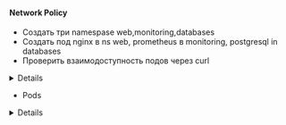 #### Network Policy
* Создать три namespase web,monitoring,databases
* Создать под nginx в ns web, prometheus в monitoring, postgresql in databases
* Проверить взаимодоступность подов через curl

<details>

```yaml
---
apiVersion: v1
kind: Namespace
metadata:
  creationTimestamp: null
  name: web
spec: {}
status: {}
---
apiVersion: v1
kind: Namespace
metadata:
  creationTimestamp: null
  name: web
spec: {}
status: {}
---
apiVersion: v1
kind: Namespace
metadata:
  creationTimestamp: null
  name: databases
spec: {}
status: {}
```

</details>

* Pods
<details>

```yaml

---
apiVersion: v1
kind: Pod
metadata:
  creationTimestamp: null
  labels:
    run: nginx
  name: nginx
  namespace: web
spec:
  containers:
  - image: nginx
    name: nginx
    resources: {}
  dnsPolicy: ClusterFirst
  restartPolicy: Always
status: {}
---
apiVersion: v1
kind: Pod
metadata:
  creationTimestamp: null
  labels:
    run: prometheus
  name: prometheus
  namespace: monitoring
spec:
  containers:
  - image: prom/prometheus
    name: prometheus
    resources: {}
  dnsPolicy: ClusterFirst
  restartPolicy: Always
status: {}
---
apiVersion: v1
kind: Pod
metadata:
  creationTimestamp: null
  labels:
    run: postgresql
  name: postgresql
  namespace: databases
spec:
  containers:
  - image: postgres:10.4
    name: postgresql
    resources: {}
  dnsPolicy: ClusterFirst
  restartPolicy: Always
status: {}
```
</details>

